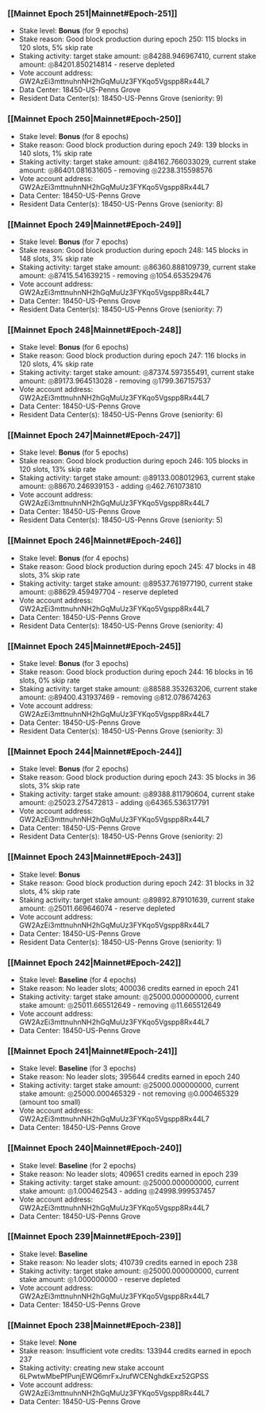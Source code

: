 ### [[Mainnet Epoch 251|Mainnet#Epoch-251]]
* Stake level: **Bonus** (for 9 epochs)
* Stake reason: Good block production during epoch 250: 115 blocks in 120 slots, 5% skip rate
* Staking activity: target stake amount: ◎84288.946967410, current stake amount: ◎84201.850214814 - reserve depleted
* Vote account address: GW2AzEi3mttnuhnNH2hGqMuUz3FYKqo5Vgspp8Rx44L7
* Data Center: 18450-US-Penns Grove
* Resident Data Center(s): 18450-US-Penns Grove (seniority: 9)
### [[Mainnet Epoch 250|Mainnet#Epoch-250]]
* Stake level: **Bonus** (for 8 epochs)
* Stake reason: Good block production during epoch 249: 139 blocks in 140 slots, 1% skip rate
* Staking activity: target stake amount: ◎84162.766033029, current stake amount: ◎86401.081631605 - removing ◎2238.315598576
* Vote account address: GW2AzEi3mttnuhnNH2hGqMuUz3FYKqo5Vgspp8Rx44L7
* Data Center: 18450-US-Penns Grove
* Resident Data Center(s): 18450-US-Penns Grove (seniority: 8)
### [[Mainnet Epoch 249|Mainnet#Epoch-249]]
* Stake level: **Bonus** (for 7 epochs)
* Stake reason: Good block production during epoch 248: 145 blocks in 148 slots, 3% skip rate
* Staking activity: target stake amount: ◎86360.888109739, current stake amount: ◎87415.541639215 - removing ◎1054.653529476
* Vote account address: GW2AzEi3mttnuhnNH2hGqMuUz3FYKqo5Vgspp8Rx44L7
* Data Center: 18450-US-Penns Grove
* Resident Data Center(s): 18450-US-Penns Grove (seniority: 7)
### [[Mainnet Epoch 248|Mainnet#Epoch-248]]
* Stake level: **Bonus** (for 6 epochs)
* Stake reason: Good block production during epoch 247: 116 blocks in 120 slots, 4% skip rate
* Staking activity: target stake amount: ◎87374.597355491, current stake amount: ◎89173.964513028 - removing ◎1799.367157537
* Vote account address: GW2AzEi3mttnuhnNH2hGqMuUz3FYKqo5Vgspp8Rx44L7
* Data Center: 18450-US-Penns Grove
* Resident Data Center(s): 18450-US-Penns Grove (seniority: 6)
### [[Mainnet Epoch 247|Mainnet#Epoch-247]]
* Stake level: **Bonus** (for 5 epochs)
* Stake reason: Good block production during epoch 246: 105 blocks in 120 slots, 13% skip rate
* Staking activity: target stake amount: ◎89133.008012963, current stake amount: ◎88670.246939153 - adding ◎462.761073810
* Vote account address: GW2AzEi3mttnuhnNH2hGqMuUz3FYKqo5Vgspp8Rx44L7
* Data Center: 18450-US-Penns Grove
* Resident Data Center(s): 18450-US-Penns Grove (seniority: 5)
### [[Mainnet Epoch 246|Mainnet#Epoch-246]]
* Stake level: **Bonus** (for 4 epochs)
* Stake reason: Good block production during epoch 245: 47 blocks in 48 slots, 3% skip rate
* Staking activity: target stake amount: ◎89537.761977190, current stake amount: ◎88629.459497704 - reserve depleted
* Vote account address: GW2AzEi3mttnuhnNH2hGqMuUz3FYKqo5Vgspp8Rx44L7
* Data Center: 18450-US-Penns Grove
* Resident Data Center(s): 18450-US-Penns Grove (seniority: 4)
### [[Mainnet Epoch 245|Mainnet#Epoch-245]]
* Stake level: **Bonus** (for 3 epochs)
* Stake reason: Good block production during epoch 244: 16 blocks in 16 slots, 0% skip rate
* Staking activity: target stake amount: ◎88588.353263206, current stake amount: ◎89400.431937469 - removing ◎812.078674263
* Vote account address: GW2AzEi3mttnuhnNH2hGqMuUz3FYKqo5Vgspp8Rx44L7
* Data Center: 18450-US-Penns Grove
* Resident Data Center(s): 18450-US-Penns Grove (seniority: 3)
### [[Mainnet Epoch 244|Mainnet#Epoch-244]]
* Stake level: **Bonus** (for 2 epochs)
* Stake reason: Good block production during epoch 243: 35 blocks in 36 slots, 3% skip rate
* Staking activity: target stake amount: ◎89388.811790604, current stake amount: ◎25023.275472813 - adding ◎64365.536317791
* Vote account address: GW2AzEi3mttnuhnNH2hGqMuUz3FYKqo5Vgspp8Rx44L7
* Data Center: 18450-US-Penns Grove
* Resident Data Center(s): 18450-US-Penns Grove (seniority: 2)
### [[Mainnet Epoch 243|Mainnet#Epoch-243]]
* Stake level: **Bonus**
* Stake reason: Good block production during epoch 242: 31 blocks in 32 slots, 4% skip rate
* Staking activity: target stake amount: ◎89892.879101639, current stake amount: ◎25011.669646074 - reserve depleted
* Vote account address: GW2AzEi3mttnuhnNH2hGqMuUz3FYKqo5Vgspp8Rx44L7
* Data Center: 18450-US-Penns Grove
* Resident Data Center(s): 18450-US-Penns Grove (seniority: 1)
### [[Mainnet Epoch 242|Mainnet#Epoch-242]]
* Stake level: **Baseline** (for 4 epochs)
* Stake reason: No leader slots; 400036 credits earned in epoch 241
* Staking activity: target stake amount: ◎25000.000000000, current stake amount: ◎25011.665512649 - removing ◎11.665512649
* Vote account address: GW2AzEi3mttnuhnNH2hGqMuUz3FYKqo5Vgspp8Rx44L7
* Data Center: 18450-US-Penns Grove
### [[Mainnet Epoch 241|Mainnet#Epoch-241]]
* Stake level: **Baseline** (for 3 epochs)
* Stake reason: No leader slots; 395644 credits earned in epoch 240
* Staking activity: target stake amount: ◎25000.000000000, current stake amount: ◎25000.000465329 - not removing ◎0.000465329 (amount too small)
* Vote account address: GW2AzEi3mttnuhnNH2hGqMuUz3FYKqo5Vgspp8Rx44L7
* Data Center: 18450-US-Penns Grove
### [[Mainnet Epoch 240|Mainnet#Epoch-240]]
* Stake level: **Baseline** (for 2 epochs)
* Stake reason: No leader slots; 409651 credits earned in epoch 239
* Staking activity: target stake amount: ◎25000.000000000, current stake amount: ◎1.000462543 - adding ◎24998.999537457
* Vote account address: GW2AzEi3mttnuhnNH2hGqMuUz3FYKqo5Vgspp8Rx44L7
* Data Center: 18450-US-Penns Grove
### [[Mainnet Epoch 239|Mainnet#Epoch-239]]
* Stake level: **Baseline**
* Stake reason: No leader slots; 410739 credits earned in epoch 238
* Staking activity: target stake amount: ◎25000.000000000, current stake amount: ◎1.000000000 - reserve depleted
* Vote account address: GW2AzEi3mttnuhnNH2hGqMuUz3FYKqo5Vgspp8Rx44L7
* Data Center: 18450-US-Penns Grove
### [[Mainnet Epoch 238|Mainnet#Epoch-238]]
* Stake level: **None**
* Stake reason: Insufficient vote credits: 133944 credits earned in epoch 237
* Staking activity: creating new stake account 6LPwtwMbePfPunjEWQ6mrFxJrufWCENghdkExz52GPSS
* Vote account address: GW2AzEi3mttnuhnNH2hGqMuUz3FYKqo5Vgspp8Rx44L7
* Data Center: 18450-US-Penns Grove